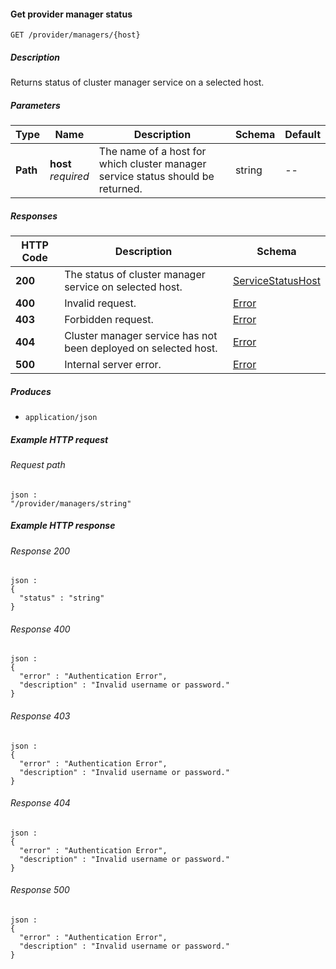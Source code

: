 
<a name="get_provider_managers_host"></a>
#### Get provider manager status
```
GET /provider/managers/{host}
```


##### Description
Returns status of cluster manager service on a selected host.


##### Parameters

|Type|Name|Description|Schema|Default|
|---|---|---|---|---|
|**Path**|**host**  <br>*required*|The name of a host for which cluster manager service status should be returned.|string|--|


##### Responses

|HTTP Code|Description|Schema|
|---|---|---|
|**200**|The status of cluster manager service on selected host.|[ServiceStatusHost](../definitions/ServiceStatusHost.md#servicestatushost)|
|**400**|Invalid request.|[Error](../definitions/Error.md#error)|
|**403**|Forbidden request.|[Error](../definitions/Error.md#error)|
|**404**|Cluster manager service has not been deployed on selected host.|[Error](../definitions/Error.md#error)|
|**500**|Internal server error.|[Error](../definitions/Error.md#error)|


##### Produces

* `application/json`


##### Example HTTP request

###### Request path
```
json :
"/provider/managers/string"
```


##### Example HTTP response

###### Response 200
```
json :
{
  "status" : "string"
}
```


###### Response 400
```
json :
{
  "error" : "Authentication Error",
  "description" : "Invalid username or password."
}
```


###### Response 403
```
json :
{
  "error" : "Authentication Error",
  "description" : "Invalid username or password."
}
```


###### Response 404
```
json :
{
  "error" : "Authentication Error",
  "description" : "Invalid username or password."
}
```


###### Response 500
```
json :
{
  "error" : "Authentication Error",
  "description" : "Invalid username or password."
}
```



